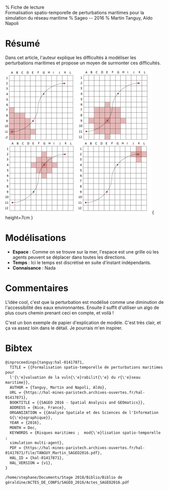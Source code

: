 % Fiche de lecture  
Formalisation spatio-temporelle de perturbations maritimes pour la simulation du réseau maritime
% Sageo -- 2016
% Martin Tanguy, Aldo Napoli

# Résumé

Dans cet article, l'auteur explique les difficultés à modéliser les
perturbations maritimes et propose un moyen de  surmonter ces difficultés.

![Évolution d'une perturbation](tanguy2016.png){ height=7cm }

# Modélisations

* **Espace** : Comme on se trouve sur la mer, l'espace est une grille où les
agents peuvent se déplacer dans toutes les directions.
* **Temps** : Ici le temps est discrétisé en suite d'instant indépendants.
* **Connaisance** : Nada

# Commentaires
L'idée cool, c'est que la perturbation est modélisé comme une diminution de
l'accessibilité des eaux environnantes. Ensuite il suffit d'utiliser un algo
de plus cours chemin prenant ceci en compte, et voilà !

C'est un bon exemple de papier d'explication de modèle. C'est très clair, et
ça va assez loin dans le détail. Je pourrais m'en inspirer.

# Bibtex
```
@inproceedings{tanguy:hal-01417871,
  TITLE = {{Formalisation spatio-temporelle de perturbations maritimes pour
  l'{\'e}valuation de la vuln{\'e}rabilit{\'e} du r{\'e}seau maritime}},
  AUTHOR = {Tanguy, Martin and Napoli, Aldo},
  URL = {https://hal-mines-paristech.archives-ouvertes.fr/hal-01417871},
  BOOKTITLE = {{SAGEO 2016 - Spatial Analysis and GEOmatics}},
  ADDRESS = {Nice, France},
  ORGANIZATION = {{Analyse Spatiale et des Sciences de l'Information
  G{\'e}ographique}},
  YEAR = {2016},
  MONTH = Dec,
  KEYWORDS = {Risques maritimes ;  mod{\'e}lisation spatio-temporelle ;
  simulation multi-agent},
  PDF = {https://hal-mines-paristech.archives-ouvertes.fr/hal-01417871/file/TANGUY_Martin_SAGEO2016.pdf},
  HAL_ID = {hal-01417871},
  HAL_VERSION = {v1},
}
```
```
/home/stephane/Documents/Stage 2018/Biblio/Biblio de géraldine/ACTES_DE_CONFS/SAGEO_2016/Actes_SAGEO2016.pdf
```
